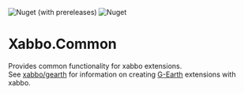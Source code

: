 ![Nuget (with prereleases)](https://img.shields.io/nuget/vpre/Xabbo.Common?style=for-the-badge) ![Nuget](https://img.shields.io/nuget/dt/Xabbo.Common?style=for-the-badge)

# Xabbo.Common
Provides common functionality for xabbo extensions.\
See [xabbo/gearth](https://github.com/xabbo/gearth) for information on creating [G-Earth](https://github.com/sirjonasxx/G-Earth) extensions with xabbo.
